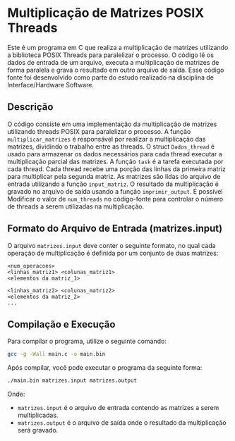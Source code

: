 # Multiplicação de Matrizes POSIX Threads

Este é um programa em C que realiza a multiplicação de matrizes utilizando a biblioteca POSIX Threads para paralelizar o processo. O código lê os dados de entrada de um arquivo, executa a multiplicação de matrizes de forma paralela e grava o resultado em outro arquivo de saída. Esse código fonte foi desenvolvido como parte do estudo realizado na disciplina de Interface/Hardware Software.

## Descrição
O código consiste em uma implementação da multiplicação de matrizes utilizando threads POSIX para paralelizar o processo. A função `multiplicar_matrizes` é responsável por realizar a multiplicação das matrizes, dividindo o trabalho entre as threads. O struct `Dados_thread` é usado para armazenar os dados necessários para cada thread executar a multiplicação parcial das matrizes. A função `task` é a tarefa executada por cada thread. Cada thread recebe uma porção das linhas da primeira matriz para multiplicar pela segunda matriz. As matrizes são lidas do arquivo de entrada utilizando a função `input_matriz`. O resultado da multiplicação é gravado no arquivo de saída usando a função `imprimir_output`. É possível Modificar o valor de `num_threads` no código-fonte para controlar o número de threads a serem utilizadas na multiplicação.

## Formato do Arquivo de Entrada (matrizes.input)

O arquivo `matrizes.input` deve conter o seguinte formato, no qual cada operação de multiplicação é definida por um conjunto de duas matrizes:

```
<num_operacoes>
<linhas_matriz1> <colunas_matriz1>
<elementos da matriz_1>

<linhas_matriz2> <colunas_matriz2>
<elementos da matriz_2>
...
```

## Compilação e Execução

Para compilar o programa, utilize o seguinte comando:

```bash
gcc -g -Wall main.c -o main.bin
```

Após compilar, você pode executar o programa da seguinte forma:

```bash
./main.bin matrizes.input matrizes.output
```

Onde:
- `matrizes.input` é o arquivo de entrada contendo as matrizes a serem multiplicadas. 
- `matrizes.output` é o arquivo de saída onde o resultado da multiplicação será gravado.
